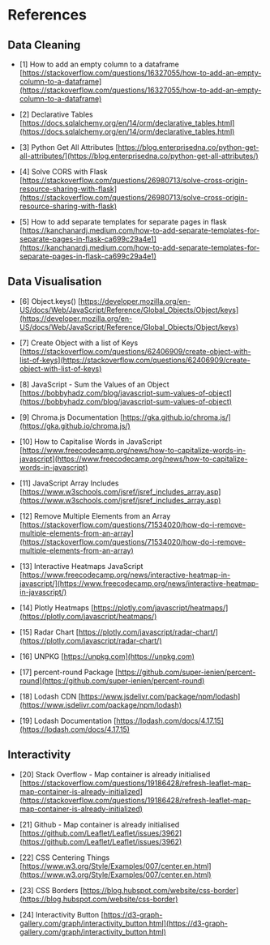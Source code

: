 # References

## Data Cleaning
- [1] How to add an empty column to a dataframe [https://stackoverflow.com/questions/16327055/how-to-add-an-empty-column-to-a-dataframe](https://stackoverflow.com/questions/16327055/how-to-add-an-empty-column-to-a-dataframe)

- [2] Declarative Tables [https://docs.sqlalchemy.org/en/14/orm/declarative_tables.html](https://docs.sqlalchemy.org/en/14/orm/declarative_tables.html)

- [3] Python Get All Attributes [https://blog.enterprisedna.co/python-get-all-attributes/](https://blog.enterprisedna.co/python-get-all-attributes/)

- [4] Solve CORS with Flask [https://stackoverflow.com/questions/26980713/solve-cross-origin-resource-sharing-with-flask](https://stackoverflow.com/questions/26980713/solve-cross-origin-resource-sharing-with-flask)

- [5] How to add separate templates for separate pages in flask [https://kanchanardj.medium.com/how-to-add-separate-templates-for-separate-pages-in-flask-ca699c29a4e1](https://kanchanardj.medium.com/how-to-add-separate-templates-for-separate-pages-in-flask-ca699c29a4e1)

## Data Visualisation
- [6] Object.keys() [https://developer.mozilla.org/en-US/docs/Web/JavaScript/Reference/Global_Objects/Object/keys](https://developer.mozilla.org/en-US/docs/Web/JavaScript/Reference/Global_Objects/Object/keys)

- [7] Create Object with a list of Keys [https://stackoverflow.com/questions/62406909/create-object-with-list-of-keys](https://stackoverflow.com/questions/62406909/create-object-with-list-of-keys)

- [8] JavaScript - Sum the Values of an Object [https://bobbyhadz.com/blog/javascript-sum-values-of-object](https://bobbyhadz.com/blog/javascript-sum-values-of-object)

- [9] Chroma.js Documentation [https://gka.github.io/chroma.js/](https://gka.github.io/chroma.js/)

- [10] How to Capitalise Words in JavaScript [https://www.freecodecamp.org/news/how-to-capitalize-words-in-javascript](https://www.freecodecamp.org/news/how-to-capitalize-words-in-javascript)

- [11] JavaScript Array Includes [https://www.w3schools.com/jsref/jsref_includes_array.asp](https://www.w3schools.com/jsref/jsref_includes_array.asp)

- [12] Remove Multiple Elements from an Array [https://stackoverflow.com/questions/71534020/how-do-i-remove-multiple-elements-from-an-array](https://stackoverflow.com/questions/71534020/how-do-i-remove-multiple-elements-from-an-array)

- [13] Interactive Heatmaps JavaScript [https://www.freecodecamp.org/news/interactive-heatmap-in-javascript/](https://www.freecodecamp.org/news/interactive-heatmap-in-javascript/)

- [14] Plotly Heatmaps [https://plotly.com/javascript/heatmaps/](https://plotly.com/javascript/heatmaps/)

- [15] Radar Chart [https://plotly.com/javascript/radar-chart/](https://plotly.com/javascript/radar-chart/)

- [16] UNPKG [https://unpkg.com](https://unpkg.com)

- [17] percent-round Package [https://github.com/super-ienien/percent-round](https://github.com/super-ienien/percent-round)

- [18] Lodash CDN [https://www.jsdelivr.com/package/npm/lodash](https://www.jsdelivr.com/package/npm/lodash)

- [19] Lodash Documentation [https://lodash.com/docs/4.17.15](https://lodash.com/docs/4.17.15)

## Interactivity
- [20] Stack Overflow - Map container is already initialised [https://stackoverflow.com/questions/19186428/refresh-leaflet-map-map-container-is-already-initialized](https://stackoverflow.com/questions/19186428/refresh-leaflet-map-map-container-is-already-initialized)

- [21] Github - Map container is already initialised [https://github.com/Leaflet/Leaflet/issues/3962](https://github.com/Leaflet/Leaflet/issues/3962)

- [22] CSS Centering Things [https://www.w3.org/Style/Examples/007/center.en.html](https://www.w3.org/Style/Examples/007/center.en.html)

- [23] CSS Borders [https://blog.hubspot.com/website/css-border](https://blog.hubspot.com/website/css-border)

- [24] Interactivity Button [https://d3-graph-gallery.com/graph/interactivity_button.html](https://d3-graph-gallery.com/graph/interactivity_button.html)